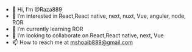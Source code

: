 - 👋 Hi, I’m @Raza889
- 👀 I’m interested in React,React native, next, nuxt, Vue, anguler, node, ROR
- 🌱 I’m currently learning ROR
- 💞️ I’m looking to collaborate on React,React native, next, Vue
- 📫 How to reach me at mshoaib889@gmail.com

<!---
Raza889/Raza889 is a ✨ special ✨ repository because its `README.md` (this file) appears on your GitHub profile.
You can click the Preview link to take a look at your changes.
--->
